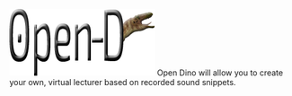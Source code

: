 ![Logo Open D](https://github.com/Stoeoeoe/Open-D/blob/master/Images/logo.png)
Open Dino will allow you to create your own, virtual lecturer based on recorded sound snippets.
